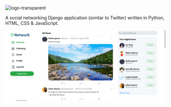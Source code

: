 ![logo-transparent](https://user-images.githubusercontent.com/56977388/180226746-a993ceb9-a886-4fc3-9b36-dbcb6cc93d41.png)


A social networking Django application (similar to Twitter) written in Python, HTML, CSS &amp; JavaScript.




<img width="954" alt="socialnetwork" src="https://github.com/anurudhkumarsharma/Network/blob/master/Screenshot.png">
